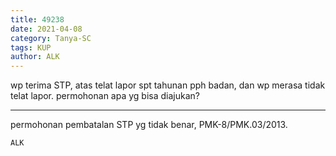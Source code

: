 ```yaml
---
title: 49238
date: 2021-04-08
category: Tanya-SC
tags: KUP
author: ALK
---
```


wp terima STP, atas telat lapor spt tahunan pph badan, dan wp merasa tidak telat lapor. permohonan apa yg bisa diajukan?

---

permohonan pembatalan STP yg tidak benar, PMK-8/PMK.03/2013.

`ALK`
